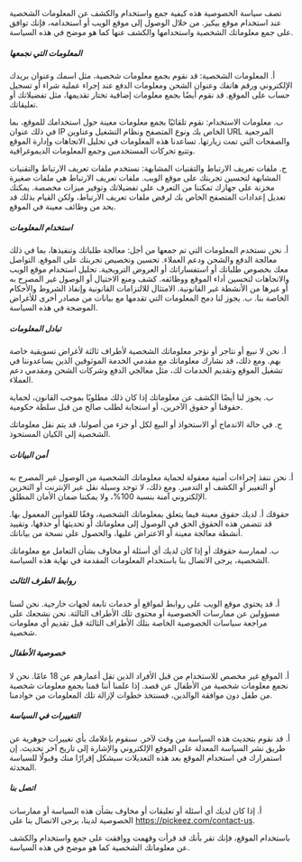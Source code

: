 تصف سياسة الخصوصية هذه كيفية جمع واستخدام والكشف عن المعلومات الشخصية عند استخدام موقع بيكيز. من خلال الوصول إلى موقع الويب أو استخدامه، فإنك توافق على جمع معلوماتك الشخصية واستخدامها والكشف عنها كما هو موضح في هذه السياسة.

##### المعلومات التي نجمعها

أ. المعلومات الشخصية: قد نقوم بجمع معلومات شخصية، مثل اسمك وعنوان بريدك الإلكتروني ورقم هاتفك وعنوان الشحن ومعلومات الدفع عند إجراء عملية شراء أو تسجيل حساب على الموقع. قد نقوم أيضًا بجمع معلومات إضافية تختار تقديمها، مثل تفضيلاتك أو تعليقاتك.

ب. معلومات الاستخدام: نقوم تلقائيًا بجمع معلومات معينة حول استخدامك للموقع، بما في ذلك عنوان IP الخاص بك ونوع المتصفح ونظام التشغيل وعناوين URL المرجعية والصفحات التي تمت زيارتها. تساعدنا هذه المعلومات في تحليل الاتجاهات وإدارة الموقع وتتبع تحركات المستخدمين وجمع المعلومات الديموغرافية.

ج. ملفات تعريف الارتباط والتقنيات المشابهة: نستخدم ملفات تعريف الارتباط والتقنيات المشابهة لتحسين تجربتك على موقع الويب. ملفات تعريف الارتباط هي ملفات صغيرة مخزنة على جهازك تمكننا من التعرف على تفضيلاتك وتوفير ميزات مخصصة. يمكنك تعديل إعدادات المتصفح الخاص بك لرفض ملفات تعريف الارتباط، ولكن القيام بذلك قد يحد من وظائف معينة في الموقع.

##### استخدام المعلومات

أ. نحن نستخدم المعلومات التي تم جمعها من أجل:
معالجة طلباتك وتنفيذها، بما في ذلك معالجة الدفع والشحن ودعم العملاء.
تحسين وتخصيص تجربتك على الموقع.
التواصل معك بخصوص طلباتك أو استفساراتك أو العروض الترويجية.
تحليل استخدام موقع الويب والاتجاهات لتحسين أداء الموقع ووظائفه.
كشف ومنع الاحتيال أو الوصول غير المصرح به أو غيرها من الأنشطة غير القانونية.
الامتثال للالتزامات القانونية وإنفاذ الشروط والأحكام الخاصة بنا.
ب. يجوز لنا دمج المعلومات التي تقدمها مع بيانات من مصادر أخرى للأغراض الموضحة في هذه السياسة.

##### تبادل المعلومات

أ. نحن لا نبيع أو نتاجر أو نؤجر معلوماتك الشخصية لأطراف ثالثة لأغراض تسويقية خاصة بهم. ومع ذلك، قد نشارك معلوماتك مع مقدمي الخدمة الموثوقين الذين يساعدوننا في تشغيل الموقع وتقديم الخدمات لك، مثل معالجي الدفع وشركات الشحن ومقدمي دعم العملاء.

ب. يجوز لنا أيضًا الكشف عن معلوماتك إذا كان ذلك مطلوبًا بموجب القانون، لحماية حقوقنا أو حقوق الآخرين، أو استجابة لطلب صالح من قبل سلطة حكومية.

ج. في حالة الاندماج أو الاستحواذ أو البيع لكل أو جزء من أصولنا، قد يتم نقل معلوماتك الشخصية إلى الكيان المستحوذ.

##### أمن البيانات

أ. نحن ننفذ إجراءات أمنية معقولة لحماية معلوماتك الشخصية من الوصول غير المصرح به أو التغيير أو الكشف أو التدمير. ومع ذلك، لا توجد وسيلة نقل عبر الإنترنت أو التخزين الإلكتروني آمنة بنسبة 100%، ولا يمكننا ضمان الأمان المطلق.

حقوقك
أ. لديك حقوق معينة فيما يتعلق بمعلوماتك الشخصية، وفقًا للقوانين المعمول بها. قد تتضمن هذه الحقوق الحق في الوصول إلى معلوماتك أو تحديثها أو حذفها، وتقييد أنشطة معالجة معينة أو الاعتراض عليها، والحصول على نسخة من بياناتك.

ب. لممارسة حقوقك أو إذا كان لديك أي أسئلة أو مخاوف بشأن التعامل مع معلوماتك الشخصية، يرجى الاتصال بنا باستخدام المعلومات المقدمة في نهاية هذه السياسة.

##### روابط الطرف الثالث

أ. قد يحتوي موقع الويب على روابط لمواقع أو خدمات تابعة لجهات خارجية. نحن لسنا مسؤولين عن ممارسات الخصوصية أو محتوى تلك الأطراف الثالثة. نحن نشجعك على مراجعة سياسات الخصوصية الخاصة بتلك الأطراف الثالثة قبل تقديم أي معلومات شخصية.

##### خصوصية الأطفال

أ. الموقع غير مخصص للاستخدام من قبل الأفراد الذين تقل أعمارهم عن 18 عامًا. نحن لا نجمع معلومات شخصية من الأطفال عن قصد. إذا علمنا أننا قمنا بجمع معلومات شخصية من طفل دون موافقة الوالدين، فسنتخذ خطوات لإزالة تلك المعلومات من خوادمنا.

##### التغييرات في السياسة

أ. قد نقوم بتحديث هذه السياسة من وقت لآخر. سنقوم بإعلامك بأي تغييرات جوهرية عن طريق نشر السياسة المعدلة على الموقع الإلكتروني والإشارة إلى تاريخ آخر تحديث. إن استمرارك في استخدام الموقع بعد هذه التعديلات سيشكل إقرارًا منك وقبولًا للسياسة المحدثة.

##### اتصل بنا

أ. إذا كان لديك أي أسئلة أو تعليقات أو مخاوف بشأن هذه السياسة أو ممارسات الخصوصية لدينا، يرجى الاتصال بنا على https://pickeez.com/contact-us.

باستخدام الموقع، فإنك تقر بأنك قد قرأت وفهمت ووافقت على جمع واستخدام والكشف عن معلوماتك الشخصية كما هو موضح في هذه السياسة.
